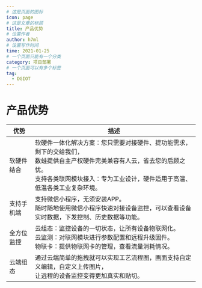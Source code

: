 ```yaml
---
# 这是页面的图标
icon: page
# 这是文章的标题
title: 产品优势
# 设置作者
author: h7ml
# 设置写作时间
time: 2021-01-25
# 一个页面只能有一个分类
category: 项目部署
# 一个页面可以有多个标签
tag:
  - DGIOT
---
```


# 产品优势

|优势|	描述|
| ------------ | ------------ |
|软硬件结合|	软硬件一体化解决方案：您只需要对接硬件、提功能需求，剩下的交给我们，<br />数蛙提供自主产权硬件完美兼容有人云，省去您的后顾之忧。 <br />支持各类联网模块接入：专为工业设计，硬件适用于高温、低温各类工业复杂环境。|	
|支持手机端|	支持微信小程序，无须安装APP。 <br />随时随地使用微信小程序快速对接设备监控，可以查看设备实时数据，下发控制、历史数据等功能。	|
|全方位监控|	云组态：监控设备的一切状态，让所有设备物联网化。 <br />云监测：对联网模块进行参数配置和远程升级固件。 <br />物联卡：提供物联网卡的管理，查看流量消耗情况。|	
|云端组态|	通过云端简单的拖拽就可以实现工艺流程图，画面支持自定义编辑，自定义上传图片，<br />让远程的设备监控变得更加真实和贴切。